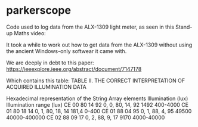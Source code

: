 # parkerscope
Code used to log data from the ALX-1309 light meter, as seen in this Stand-up Maths video: 

It took a while to work out how to get data from the ALX-1309 without using the ancient Windows-only softwear it came with.

We are deeply in debt to this paper:
https://ieeexplore.ieee.org/abstract/document/7147178

Which contains this table:
TABLE II. THE CORRECT INTERPRETATION OF ACQUIRED ILLUMINATION DATA

Hexadecimal representation of the String	Array elements	Illumination (lux)	Illumination range (lux)
CE 00 80 14 92	0, 0, 80, 14, 92	1492	400-4000
CE 01 80 18 14	0, 1, 80, 18, 14	181,4	0-400
CE 01 88 04 95	0, 1, 88, 4, 95	49500	40000-400000
CE 02 88 09 17	0, 2, 88, 9, 17	9170	4000-40000
